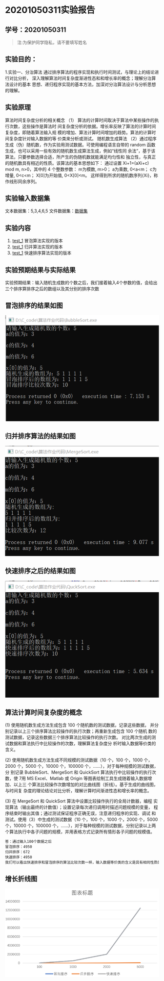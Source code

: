 # 20201050311实验报告

## 学号：20201050311 

>注:为保护同学隐私，请不要填写姓名
 
## 实验目的：

1.实验一、分治算法 
通过排序算法的程序实现和执行时间测试，与理论上的结论进行对比分析，
深入理解算法时间复杂度渐进性态和和增长率的概念；理解分治算法设计的基本
思想、递归程序实现的基本方法，加深对分治算法设计与分析思想的理解。

## 实验原理
算法时间复杂度分析的相关概念
（1） 算法的计算时间取决于算法中某些操作的执行次数，这些操作是算法时
间复杂度分析的依据。增长率反映了算法的计算时间复杂度，即随着算法输入规
模的增加、算法计算时间增加的趋势。算法的计算时间复杂度针对输入数据的等
价类来分析或测试。
 随机数生成算法
（2）通过程序生成（伪）随机数，作为实验用测试数据。可使用编程语言自带的
random 函数生成，也可以采用一些有效的随机数生成算法生成，例如“线性同
余法”，基于该算法，只要参数选择合适，所产生的伪随机数就能满足均匀性和
独立性，与真正的随机数具有相近的性质。该算法的基本思想如下：
通过设置 Xi+1=(aXi+c) mod m, n>0，其中的 4 个整数参数：
m为模数, m>0；
a为乘数, 0<a<m；
c为增量, 0<c<m；
X[0]为开始值, 0<X[0]<m。
这样得到所求的随机数序列{Xi}，称作线形同余序列。

## 实验输入数据集


文本数据集：5,3,4,6,5 
文件数据集：[数据集](./data/list.txt)

## 实验内容

1. [test_1](/test_1/BubbleSort.c) 冒泡算法实现的版本
2. [test_1](/test_1/MergeSort.c)  归并算法实现的版本
3. [test_1](/test_1/QuickSort.c)  快速排序算法实现的版本

## 实验预期结果与实际结果
实验预期结果：输入随机生成数的个数之后，我们接着输入4个参数的值，会给出三个排序算排序之后的数组以及其分别的排序次数

## 冒泡排序的结果如图
![image](https://raw.githubusercontent.com/kiritoazk/homework_template/main/test_1/img/capture_20220612203857020.bmp)

## 归并排序算法的结果如图
![image](https://raw.githubusercontent.com/kiritoazk/homework_template/main/test_1/img/capture_20220612203923400.bmp)

## 快速排序之后的结果如图
![image](https://github.com/kiritoazk/homework_template/blob/main/test_1/img/capture_20220612203941911.bmp)

## 算法计算时间复杂度的概念
(1) 使用随机数生成方法生成包含 100 个随机数的测试数据，记录这些数据，
并分别记录以上三个排序算法比较操作的执行次数；再重新生成包含 100 个随机
数的测试数据，记录这些数据三个排序算法比较操作的执行次数。
对比两次生成的测试数据和算法执行中比较操作的次数，理解算法复杂度分
析时输入数据等价类的含义。

(2) 使用随机数生成方法生成不同规模的测试数据（10 个，100 个，1000 个，
2000 个，5000 个，10000 个，100000 个，……），对于每种规模的测试数据，分
别记录 BubbleSort、MergeSort 和 QuickSort 算法执行中比较操作的执行次数，使
7用 MS Excel、Matlab 或 Origin 等图表绘制工具生成随着输入数据增加、以上三
个算法比较操作次数增加的对比曲线图（折线）。基于生成的曲线图，与时间复
杂度的理论结论对比分析，理解计算时间渐进性态和增长率的概念。

(3) 在 MergeSort 和 QuickSort 算法中设置比较操作执行的全局计数器，编程
实现算法（输出最终的计数值）；设置记录每次递归调用时描述问题规模的变量，
程序结束时输出其值；通过测试保证程序正确无误，注意递归程序的实现、调试
和测试。使用（3）中生成的测试数据（10 个，100 个，1000 个，2000 个，5000
个，10000 个，100000 个，……），对于每种规模的测试数据，分别记录以上两
个算法执行中各子问题的规模，并用表格方式记录所有情形各子问题的规模值。

```bash
答：通过输入100个数据之后
冒泡排序：4950
归并排序：672
快速排序：4950
我们可以看出快速排序和冒泡排序的算法比较次数一样，输入数据等价类的含义是具有相同性质的输入数据使得快速排序的比较次数和冒泡排序一样，使得快速排序是总处于最坏的情况，时间复杂度为O(n^2)
```
## 增长折线图
![imag](https://github.com/kiritoazk/homework_template/blob/main/test_1/img/capture_20220612210947377.bmp)
